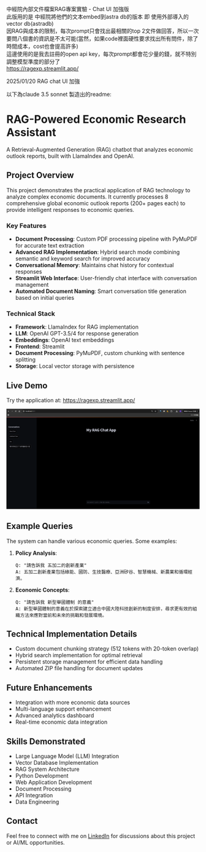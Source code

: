 中經院內部文件檔案RAG專案實驗 - Chat UI 加強版  
此版用的是 中經院將他們的文本embed到astra db的版本  即 使用外部導入的vector db(astradb)  
因RAG與成本的限制，每次prompt只會找出最相關的top 2文件做回答，所以一次要問八個書的資訊是不太可能(當然，如果code裡面硬性要求找出所有問件，除了時間成本，cost也會提高許多)  
這邊使用的是我去註冊的open api key，每次prompt都會花少量的錢，就不特別調整模型準度的部分了  
https://ragexp.streamlit.app/  

2025/01/20 RAG chat UI 加強  

以下為claude 3.5 sonnet 製造出的readme:  

# RAG-Powered Economic Research Assistant

A Retrieval-Augmented Generation (RAG) chatbot that analyzes economic outlook reports, built with LlamaIndex and OpenAI.

## Project Overview

This project demonstrates the practical application of RAG technology to analyze complex economic documents. It currently processes 8 comprehensive global economic outlook reports (200+ pages each) to provide intelligent responses to economic queries.

### Key Features

- **Document Processing**: Custom PDF processing pipeline with PyMuPDF for accurate text extraction
- **Advanced RAG Implementation**: Hybrid search mode combining semantic and keyword search for improved accuracy
- **Conversational Memory**: Maintains chat history for contextual responses
- **Streamlit Web Interface**: User-friendly chat interface with conversation management
- **Automated Document Naming**: Smart conversation title generation based on initial queries

### Technical Stack

- **Framework**: LlamaIndex for RAG implementation
- **LLM**: OpenAI GPT-3.5/4 for response generation
- **Embeddings**: OpenAI text embeddings
- **Frontend**: Streamlit
- **Document Processing**: PyMuPDF, custom chunking with sentence splitting
- **Storage**: Local vector storage with persistence

## Live Demo

Try the application at: https://ragexp.streamlit.app/  

![Chat Interface Screenshot](image.png)

## Example Queries

The system can handle various economic queries. Some examples:

1. **Policy Analysis**:
   ```
   Q: "請告訴我 五加二的創新產業"
   A: 五加二創新產業包括綠能、國防、生技醫療、亞洲矽谷、智慧機械、新農業和循環經濟。
   ```

2. **Economic Concepts**:
   ```
   Q: "請告訴我 新型舉國體制 的意義"
   A: 新型舉國體制的意義在於探索建立適合中國大陸科技創新的制度安排，尋求更有效的組織方法來應對當前和未來的挑戰和發展環境。
   ```

## Technical Implementation Details

- Custom document chunking strategy (512 tokens with 20-token overlap)
- Hybrid search implementation for optimal retrieval
- Persistent storage management for efficient data handling
- Automated ZIP file handling for document updates

## Future Enhancements

- Integration with more economic data sources
- Multi-language support enhancement
- Advanced analytics dashboard
- Real-time economic data integration

## Skills Demonstrated

- Large Language Model (LLM) Integration
- Vector Database Implementation
- RAG System Architecture
- Python Development
- Web Application Development
- Document Processing
- API Integration
- Data Engineering

## Contact

Feel free to connect with me on [LinkedIn](https://www.linkedin.com/in/gish-shao-196aab134/) for discussions about this project or AI/ML opportunities.
